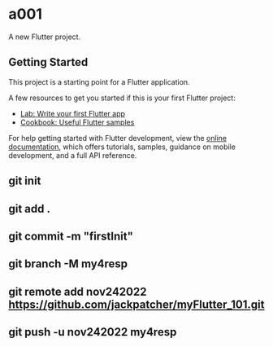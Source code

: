 # a001

A new Flutter project.

## Getting Started

This project is a starting point for a Flutter application.

A few resources to get you started if this is your first Flutter project:

- [Lab: Write your first Flutter app](https://docs.flutter.dev/get-started/codelab)
- [Cookbook: Useful Flutter samples](https://docs.flutter.dev/cookbook)

For help getting started with Flutter development, view the
[online documentation](https://docs.flutter.dev/), which offers tutorials,
samples, guidance on mobile development, and a full API reference.


## git init
## git add .
## git commit -m "firstInit"  
## git branch -M my4resp
## git remote add nov242022 https://github.com/jackpatcher/myFlutter_101.git
## git push -u nov242022  my4resp
